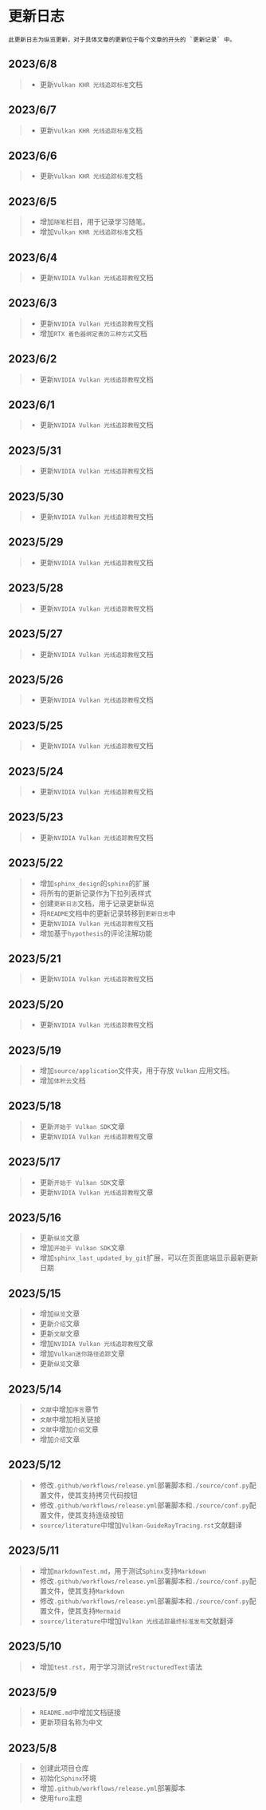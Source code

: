 # 更新日志

```{note}
此更新日志为纵览更新，对于具体文章的更新位于每个文章的开头的 `更新记录` 中。
```

## 2023/6/8

>* 更新`Vulkan KHR 光线追踪标准`文档

## 2023/6/7

>* 更新`Vulkan KHR 光线追踪标准`文档

## 2023/6/6

>* 更新`Vulkan KHR 光线追踪标准`文档

## 2023/6/5

>* 增加`随笔`栏目，用于记录学习随笔。
>* 增加`Vulkan KHR 光线追踪标准`文档

## 2023/6/4

>* 更新`NVIDIA Vulkan 光线追踪教程`文档

## 2023/6/3

>* 更新`NVIDIA Vulkan 光线追踪教程`文档
>* 增加`RTX 着色器绑定表的三种方式`文档

## 2023/6/2

>* 更新`NVIDIA Vulkan 光线追踪教程`文档

## 2023/6/1

>* 更新`NVIDIA Vulkan 光线追踪教程`文档

## 2023/5/31

>* 更新`NVIDIA Vulkan 光线追踪教程`文档

## 2023/5/30

>* 更新`NVIDIA Vulkan 光线追踪教程`文档

## 2023/5/29

>* 更新`NVIDIA Vulkan 光线追踪教程`文档

## 2023/5/28

>* 更新`NVIDIA Vulkan 光线追踪教程`文档

## 2023/5/27

>* 更新`NVIDIA Vulkan 光线追踪教程`文档

## 2023/5/26

>* 更新`NVIDIA Vulkan 光线追踪教程`文档

## 2023/5/25

>* 更新`NVIDIA Vulkan 光线追踪教程`文档

## 2023/5/24

>* 更新`NVIDIA Vulkan 光线追踪教程`文档

## 2023/5/23

>* 更新`NVIDIA Vulkan 光线追踪教程`文档

## 2023/5/22

>* 增加`sphinx_design`的`sphinx`的扩展
>* 将所有的更新记录作为下拉列表样式
>* 创建`更新日志`文档，用于记录更新纵览
>* 将`README`文档中的更新记录转移到`更新日志`中
>* 更新`NVIDIA Vulkan 光线追踪教程`文档
>* 增加基于`hypothesis`的评论注解功能

## 2023/5/21

>* 更新`NVIDIA Vulkan 光线追踪教程`文档

## 2023/5/20

>* 更新`NVIDIA Vulkan 光线追踪教程`文档

## 2023/5/19

>* 增加`source/application`文件夹，用于存放 `Vulkan` 应用文档。
>* 增加`体积云`文档

## 2023/5/18

>* 更新`开始于 Vulkan SDK`文章
>* 更新`NVIDIA Vulkan 光线追踪教程`文章

## 2023/5/17

>* 更新`开始于 Vulkan SDK`文章
>* 更新`NVIDIA Vulkan 光线追踪教程`文章

## 2023/5/16

>* 更新`纵览`文章
>* 增加`开始于 Vulkan SDK`文章
>* 增加`sphinx_last_updated_by_git`扩展，可以在页面底端显示最新更新日期

## 2023/5/15

>* 增加`纵览`文章
>* 更新`介绍`文章
>* 更新`文献`文章
>* 增加`NVIDIA Vulkan 光线追踪教程`文章
>* 增加`Vulkan迷你路径追踪`文章
>* 更新`纵览`文章

## 2023/5/14

>* `文献`中增加`序言`章节
>* `文献`中增加相关链接
>* `文献`中增加`介绍`文章
>* 增加`介绍`文章

## 2023/5/12

>* 修改`.github/workflows/release.yml`部署脚本和`./source/conf.py`配置文件，使其支持拷贝代码按钮
>* 修改`.github/workflows/release.yml`部署脚本和`./source/conf.py`配置文件，使其支持连级按钮
>* `source/literature`中增加`Vulkan-GuideRayTracing.rst`文献翻译

## 2023/5/11

>* 增加`markdownTest.md`，用于测试`Sphinx`支持`Markdown`
>* 修改`.github/workflows/release.yml`部署脚本和`./source/conf.py`配置文件，使其支持`Markdown`
>* 修改`.github/workflows/release.yml`部署脚本和`./source/conf.py`配置文件，使其支持`Mermaid`
>* `source/literature`中增加`Vulkan 光线追踪最终标准发布`文献翻译

## 2023/5/10

>* 增加`test.rst`，用于学习测试`reStructuredText`语法

## 2023/5/9

>* `README.md`中增加文档链接
>* 更新项目名称为中文

## 2023/5/8

>* 创建此项目仓库
>* 初始化`Sphinx`环境
>* 增加`.github/workflows/release.yml`部署脚本
>* 使用`furo`主题
